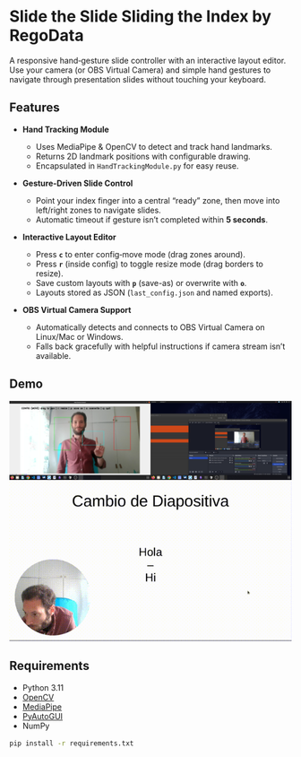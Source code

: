 # Slide the Slide Sliding the Index by RegoData

A responsive hand‑gesture slide controller with an interactive layout editor. Use your camera (or OBS Virtual Camera) and simple hand gestures to navigate through presentation slides without touching your keyboard.

## Features

- **Hand Tracking Module**  
  - Uses MediaPipe & OpenCV to detect and track hand landmarks.  
  - Returns 2D landmark positions with configurable drawing.  
  - Encapsulated in `HandTrackingModule.py` for easy reuse.

- **Gesture‑Driven Slide Control**  
  - Point your index finger into a central “ready” zone, then move into left/right zones to navigate slides.  
  - Automatic timeout if gesture isn’t completed within **5 seconds**.

- **Interactive Layout Editor**  
  - Press **`c`** to enter config‑move mode (drag zones around).  
  - Press **`r`** (inside config) to toggle resize mode (drag borders to resize).  
  - Save custom layouts with **`p`** (save-as) or overwrite with **`o`**.  
  - Layouts stored as JSON (`last_config.json` and named exports).

- **OBS Virtual Camera Support**  
  - Automatically detects and connects to OBS Virtual Camera on Linux/Mac or Windows.  
  - Falls back gracefully with helpful instructions if camera stream isn’t available.

## Demo

![Config Mode Dragging Zones](assets/config-finger-ppt.png)  
![Gesture‑Driven Navigation](assets/demo.gif)

## Requirements

- Python 3.11  
- [OpenCV](https://pypi.org/project/opencv-python/)  
- [MediaPipe](https://pypi.org/project/mediapipe/)  
- [PyAutoGUI](https://pypi.org/project/PyAutoGUI/)  
- NumPy

```bash
pip install -r requirements.txt
